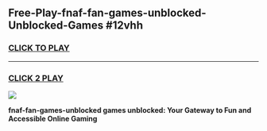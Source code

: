 
## Free-Play-fnaf-fan-games-unblocked-Unblocked-Games #12vhh
<h3>
<a href="https://news.freeplayer.one?title=fnaf-fan-games-unblocked&ref=8M">CLICK TO PLAY</a></h3>
<hr>

<h3>
<a href="https://news.freeplayer.one?title=fnaf-fan-games-unblocked&ref=8M">CLICK 2 PLAY</a>
  
</h3>

<a href="https://news.freeplayer.one?title=fnaf-fan-games-unblocked&ref=8M"><img src="https://clearcache.store/games.png"></a>


**fnaf-fan-games-unblocked games unblocked: Your Gateway to Fun and Accessible Online Gaming**
